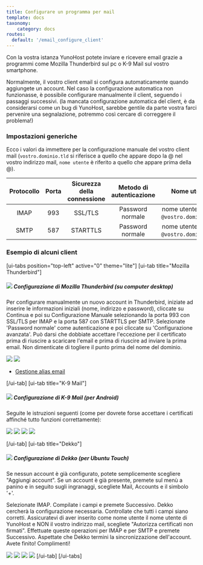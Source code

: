```yaml
---
title: Configurare un programma per mail
template: docs
taxonomy:
    category: docs
routes:
  default: '/email_configure_client'
---
```


Con la vostra istanza YunoHost potete inviare e ricevere email grazie a programmi come Mozilla Thunderbird sul pc o K-9 Mail sul vostro smartphone.

Normalmente, il vostro client email si configura automaticamente quando aggiungete un account. Nel caso la configurazione automatica non funzionasse, è possibile configurare manualmente il client, seguendo i passaggi successivi. (la mancata configurazione automatica del client, è da considerarsi come un bug di YunoHost, sarebbe gentile da parte vostra farci pervenire una segnalazione, potremmo così cercare di correggere il problema!)

### Impostazioni generiche

Ecco i valori da immettere per la configurazione manuale del vostro client mail (`vostro.dominio.tld` si riferisce a quello che appare dopo la @ nel vostro indirizzo mail, `nome utente` è riferito a quello che appare prima della @).

|Protocollo | Porta | Sicurezza della connessione | Metodo di autenticazione | Nome utente
| :--:     | :-:  | :--:       | :--:            | :--:                                   |
| IMAP | 993 | SSL/TLS | Password normale | nome utente (senza `@vostro.domino.tld`) |
| SMTP | 587 | STARTTLS | Password normale| nome utente (senza `@vostro.domino.tld`) |

### Esempio di alcuni client

[ui-tabs position="top-left" active="0" theme="lite"]
[ui-tab title="Mozilla Thunderbird"]

##### ![](image://thunderbird.png?resize=50&classes=inline)  Configurazione di Mozilla Thunderbird (su computer desktop)

Per configurare manualmente un nuovo account in Thunderbird, iniziate ad inserire le informazioni iniziali (nome, indirizzo e password), cliccate su Continua e poi su Configurazione Manuale selezionando la porta 993 con SSL/TLS per IMAP e la porta 587 con STARTTLS per SMTP. Selezionate 'Password normale' come autenticazione e poi cliccate su 'Configurazione avanzata'. Può darsi che dobbiate accettare l'eccezione per il certificato prima di riuscire a scaricare l'email e prima di riuscire ad inviare la prima email. Non dimenticate di togliere il punto prima del nome del dominio.

![](image://thunderbird_config_1.png?resize=900)
![](image://thunderbird_config_2.png?resize=900)

* [Gestione alias email](https://support.mozilla.org/en-US/kb/configuring-email-aliases)

[/ui-tab]
[ui-tab title="K-9 Mail"]

##### ![](image://k9mail.png?resize=50&classes=inline) Configurazione di K-9 Mail (per Android)

Seguite le istruzioni seguenti (come per dovrete forse accettare i certificati affinché tutto funzioni correttamente):

![](image://k9mail_config_1.png?resize=280&classes=inline)
![](image://k9mail_config_2.png?resize=280&classes=inline)
![](image://k9mail_config_3.png?resize=280&classes=inline)
![](image://k9mail_config_4.png?resize=280&classes=inline)

[/ui-tab]
[ui-tab title="Dekko"]

##### ![](image://dekko-app.png?resize=50&classes=inline) Configurazione di Dekko (per Ubuntu Touch)

Se nessun account è già configurato, potete semplicemente scegliere "Aggiungi account". Se un account è già presente, premete sul menù a panino e in seguito sugli ingranaggi, scegliete Mail, Accounts e il simbolo '+'.

Selezionate IMAP. Compilate i campi e premete Successivo. Dekko cercherà la configurazione necessaria. Controllate che tutti i campi siano corretti. Assicuratevi di aver inserito come nome utente il nome utente di YunoHost e NON il vostro indirizzo mail, scegliete "Autorizza certificati non firmati". Effettuate queste operazioni per IMAP e per SMTP e premete Successivo. Aspettate che Dekko termini la sincronizzazione dell'account. Avete finito! Complimenti!

![](image://dekko_config_1.png?resize=280&classes=inline)
![](image://dekko_config_2.png?resize=280&classes=inline)
![](image://dekko_config_3.png?resize=280&classes=inline)
![](image://dekko_config_4.png?resize=280&classes=inline)
[/ui-tab]
[/ui-tabs]
